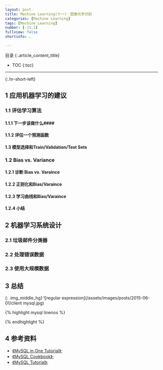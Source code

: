 ```yaml
---
layout: post
title: Machine Learning(十一)：图像光学识别
categories: [Machine Learning]
tags: [Machine Learning]
number: [-11.1]
fullview: false
shortinfo: 。

---
```

目录
{:.article_content_title}


* TOC
{:toc}

---
{:.hr-short-left}

## 1 应用机器学习的建议 ##

### 1.1 评估学习算法 ###

#### 1.1.1 下一步该做什么####

#### 1.1.2 评估一个预测函数 ####

#### 1.3 模型选择和Train/Validation/Test Sets ####

### 1.2 Bias vs. Variance ### 

#### 1.2.1 诊断 Bias vs. Varaince ####

#### 1.2.2 正则化和Bias/Varaince ####

#### 1.2.3 学习曲线和Bias/Varaince ####

#### 1.2.4 小结 ####

## 2 机器学习系统设计 ##

### 2.1 垃圾邮件分类器 ###

### 2.2 处理错误数据 ###

### 2.3 使用大规模数据 ###


## 3 总结 ##


{: .img_middle_hg}
![regular expression](/assets/images/posts/2015-06-01/client mysql.jpg)

{% highlight mysql linenos %}

{% endhighlight %}

## 4 参考资料 ##
- [《MySQL in One Tutorial》](https://www.youtube.com/watch?v=yPu6qV5byu4);
- [《MySQL Cookbook》](https://www.amazon.com/MySQL-Cookbook-Paul-DuBois/dp/059652708X/ref=sr_1_2?ie=UTF8&qid=1469005314&sr=8-2&keywords=mysql+cookbook);
- [《MySQL Tutorial》](http://www.tutorialspoint.com/mysql/);





